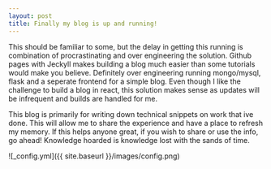 ```yaml
---
layout: post
title: Finally my blog is up and running!
---
```


This should be familiar to some, but the delay in getting this running is combination of procrastinating and over engineering the solution. Github pages with Jeckyll makes building a blog much easier than some tutorials would make you believe. Definitely over engineering running mongo/mysql, flask and a seperate frontend for a simple blog. Even though I like the challenge to build a blog in react, this solution makes sense as updates will be infrequent and builds are handled for me.

This blog is primarily for writing down technical snippets on work that ive done. This will allow me to share the experience and have a place to refresh my memory. If this helps anyone great, if you wish to share or use the info, go ahead! Knowledge hoarded is knowledge lost with the sands of time. 

![_config.yml]({{ site.baseurl }}/images/config.png)
